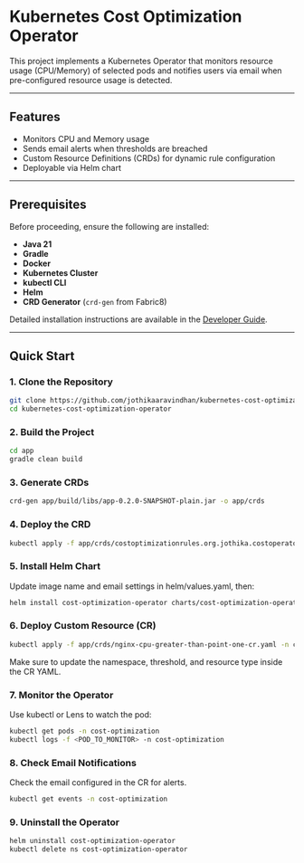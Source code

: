 # Kubernetes Cost Optimization Operator

This project implements a Kubernetes Operator that monitors resource usage (CPU/Memory) of selected pods and notifies users via email when pre-configured resource usage is detected.

---

## Features

- Monitors CPU and Memory usage
- Sends email alerts when thresholds are breached
- Custom Resource Definitions (CRDs) for dynamic rule configuration
- Deployable via Helm chart

---

## Prerequisites

Before proceeding, ensure the following are installed:

- **Java 21**
- **Gradle**
- **Docker**
- **Kubernetes Cluster** 
- **kubectl CLI**
- **Helm**
- **CRD Generator** (`crd-gen` from Fabric8)

Detailed installation instructions are available in the [Developer Guide](Developer-Guide.md).

---

## Quick Start

### 1. Clone the Repository

```bash
git clone https://github.com/jothikaaravindhan/kubernetes-cost-optimization-operator.git
cd kubernetes-cost-optimization-operator
```
### 2. Build the Project

```bash 
cd app
gradle clean build
```
### 3. Generate CRDs

```bash
crd-gen app/build/libs/app-0.2.0-SNAPSHOT-plain.jar -o app/crds
```
### 4. Deploy the CRD

```bash
kubectl apply -f app/crds/costoptimizationrules.org.jothika.costoperator-v1.yml
```
### 5.  Install Helm Chart
Update image name and email settings in helm/values.yaml, then:

```bash
helm install cost-optimization-operator charts/cost-optimization-operator
```
### 6. Deploy Custom Resource (CR)
```bash
kubectl apply -f app/crds/nginx-cpu-greater-than-point-one-cr.yaml -n cost-optimization
```
Make sure to update the namespace, threshold, and resource type inside the CR YAML.

### 7. Monitor the Operator
Use kubectl or Lens to watch the pod:
```bash
kubectl get pods -n cost-optimization
kubectl logs -f <POD_TO_MONITOR> -n cost-optimization
```

### 8. Check Email Notifications
Check the email configured in the CR for alerts.
```bash
kubectl get events -n cost-optimization
```

### 9. Uninstall the Operator
```bash
helm uninstall cost-optimization-operator 
kubectl delete ns cost-optimization-operator 
```




